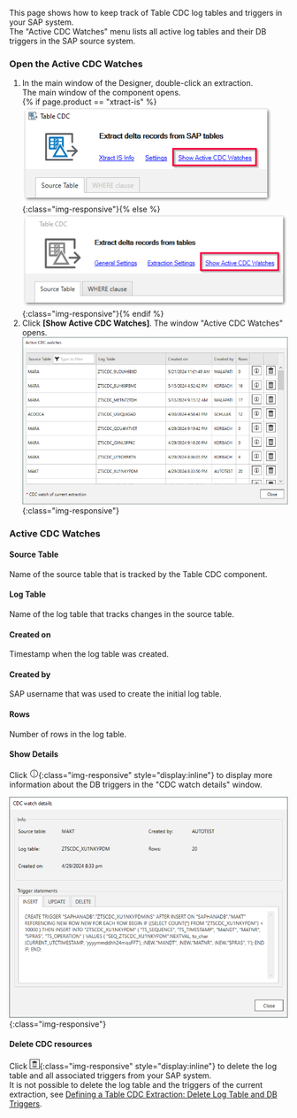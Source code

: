 
This page shows how to keep track of Table CDC log tables and triggers in your SAP system.<br>
The "Active CDC Watches" menu lists all active log tables and their DB triggers in the SAP source system.

### Open the Active CDC Watches

1. In the main window of the Designer, double-click an extraction.<br>
The main window of the component opens.<br>
{% if page.product == "xtract-is" %} ![Active-CDC-Watches_designer](/img/content/tablecdc/Active-CDC-Watches_designer-xis.png){:class="img-responsive"}{% else %}![Active-CDC-Watches_designer](/img/content/tablecdc/Active-CDC-Watches_designer.png){:class="img-responsive"}{% endif %}
2. Click **[Show Active CDC Watches]**.
The window "Active CDC Watches" opens.<br>
![Active-CDC-Watches](/img/content/tablecdc/Active-CDC-Watches.png){:class="img-responsive"}

### Active CDC Watches

#### Source Table
Name of the source table that is tracked by the Table CDC component.

#### Log Table
Name of the log table that tracks changes in the source table.

#### Created on
Timestamp when the log table was created.

#### Created by
SAP username that was used to create the initial log table.

#### Rows
Number of rows in the log table. 
<!--- After successfully running an extraction, the associated log table is cleared and the number of rows should be 0. -->

#### Show Details
Click ![info](/img/content/icons/designer/info.png){:class="img-responsive" style="display:inline"} to display more information about the DB triggers in the "CDC watch details" window.

![Active-CDC-Watches-details](/img/content/tablecdc/Active-CDC-Watches-details.png){:class="img-responsive"}

#### Delete CDC resources
Click ![dustbin](/img/content/icons/trashbin.png){:class="img-responsive" style="display:inline"} to delete the log table and all associated triggers from your SAP system.<br>
It is not possible to delete the log table and the triggers of the current extraction, see [Defining a Table CDC Extraction: Delete Log Table and DB Triggers](./extract-table-cdc#delete-log-table-and-db-triggers).